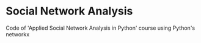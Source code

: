 # Social Network Analysis
Code of 'Applied Social Network Analysis in Python' course using Python's networkx 

